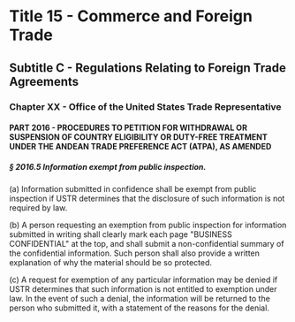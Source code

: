 
# Title 15 - Commerce and Foreign Trade
## Subtitle C - Regulations Relating to Foreign Trade Agreements
### Chapter XX - Office of the United States Trade Representative
#### PART 2016 - PROCEDURES TO PETITION FOR WITHDRAWAL OR SUSPENSION OF COUNTRY ELIGIBILITY OR DUTY-FREE TREATMENT UNDER THE ANDEAN TRADE PREFERENCE ACT (ATPA), AS AMENDED
##### § 2016.5 Information exempt from public inspection.

(a) Information submitted in confidence shall be exempt from public inspection if USTR determines that the disclosure of such information is not required by law.

(b) A person requesting an exemption from public inspection for information submitted in writing shall clearly mark each page "BUSINESS CONFIDENTIAL" at the top, and shall submit a non-confidential summary of the confidential information. Such person shall also provide a written explanation of why the material should be so protected.

(c) A request for exemption of any particular information may be denied if USTR determines that such information is not entitled to exemption under law. In the event of such a denial, the information will be returned to the person who submitted it, with a statement of the reasons for the denial.
